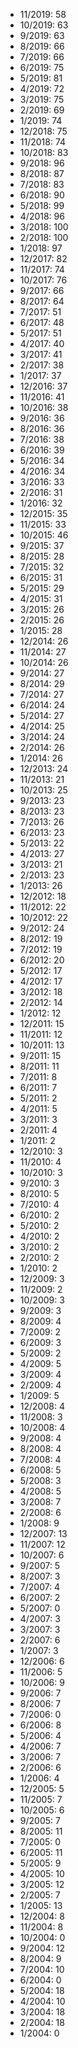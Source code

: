 *  11/2019: 58
*  10/2019: 63
*  9/2019: 63
*  8/2019: 66
*  7/2019: 66
*  6/2019: 75
*  5/2019: 81
*  4/2019: 72
*  3/2019: 75
*  2/2019: 69
*  1/2019: 74
*  12/2018: 75
*  11/2018: 74
*  10/2018: 83
*  9/2018: 96
*  8/2018: 87
*  7/2018: 83
*  6/2018: 90
*  5/2018: 99
*  4/2018: 96
*  3/2018: 100
*  2/2018: 100
*  1/2018: 97
*  12/2017: 82
*  11/2017: 74
*  10/2017: 76
*  9/2017: 66
*  8/2017: 64
*  7/2017: 51
*  6/2017: 48
*  5/2017: 51
*  4/2017: 40
*  3/2017: 41
*  2/2017: 38
*  1/2017: 37
*  12/2016: 37
*  11/2016: 41
*  10/2016: 38
*  9/2016: 36
*  8/2016: 36
*  7/2016: 38
*  6/2016: 39
*  5/2016: 34
*  4/2016: 34
*  3/2016: 33
*  2/2016: 31
*  1/2016: 32
*  12/2015: 35
*  11/2015: 33
*  10/2015: 46
*  9/2015: 37
*  8/2015: 28
*  7/2015: 32
*  6/2015: 31
*  5/2015: 29
*  4/2015: 31
*  3/2015: 26
*  2/2015: 26
*  1/2015: 28
*  12/2014: 26
*  11/2014: 27
*  10/2014: 26
*  9/2014: 27
*  8/2014: 29
*  7/2014: 27
*  6/2014: 24
*  5/2014: 27
*  4/2014: 25
*  3/2014: 24
*  2/2014: 26
*  1/2014: 26
*  12/2013: 24
*  11/2013: 21
*  10/2013: 25
*  9/2013: 23
*  8/2013: 23
*  7/2013: 26
*  6/2013: 23
*  5/2013: 22
*  4/2013: 27
*  3/2013: 21
*  2/2013: 23
*  1/2013: 26
*  12/2012: 18
*  11/2012: 22
*  10/2012: 22
*  9/2012: 24
*  8/2012: 19
*  7/2012: 19
*  6/2012: 20
*  5/2012: 17
*  4/2012: 17
*  3/2012: 18
*  2/2012: 14
*  1/2012: 12
*  12/2011: 15
*  11/2011: 12
*  10/2011: 13
*  9/2011: 15
*  8/2011: 11
*  7/2011: 8
*  6/2011: 7
*  5/2011: 2
*  4/2011: 5
*  3/2011: 3
*  2/2011: 4
*  1/2011: 2
*  12/2010: 3
*  11/2010: 4
*  10/2010: 3
*  9/2010: 3
*  8/2010: 5
*  7/2010: 4
*  6/2010: 2
*  5/2010: 2
*  4/2010: 2
*  3/2010: 2
*  2/2010: 2
*  1/2010: 2
*  12/2009: 3
*  11/2009: 2
*  10/2009: 3
*  9/2009: 3
*  8/2009: 4
*  7/2009: 2
*  6/2009: 3
*  5/2009: 2
*  4/2009: 5
*  3/2009: 4
*  2/2009: 4
*  1/2009: 5
*  12/2008: 4
*  11/2008: 3
*  10/2008: 4
*  9/2008: 4
*  8/2008: 4
*  7/2008: 4
*  6/2008: 5
*  5/2008: 3
*  4/2008: 5
*  3/2008: 7
*  2/2008: 6
*  1/2008: 9
*  12/2007: 13
*  11/2007: 12
*  10/2007: 6
*  9/2007: 5
*  8/2007: 3
*  7/2007: 4
*  6/2007: 2
*  5/2007: 0
*  4/2007: 3
*  3/2007: 3
*  2/2007: 6
*  1/2007: 3
*  12/2006: 6
*  11/2006: 5
*  10/2006: 9
*  9/2006: 7
*  8/2006: 7
*  7/2006: 0
*  6/2006: 8
*  5/2006: 4
*  4/2006: 7
*  3/2006: 7
*  2/2006: 6
*  1/2006: 4
*  12/2005: 5
*  11/2005: 7
*  10/2005: 6
*  9/2005: 7
*  8/2005: 11
*  7/2005: 0
*  6/2005: 11
*  5/2005: 9
*  4/2005: 10
*  3/2005: 12
*  2/2005: 7
*  1/2005: 13
*  12/2004: 8
*  11/2004: 8
*  10/2004: 0
*  9/2004: 12
*  8/2004: 9
*  7/2004: 10
*  6/2004: 0
*  5/2004: 18
*  4/2004: 10
*  3/2004: 18
*  2/2004: 18
*  1/2004: 0